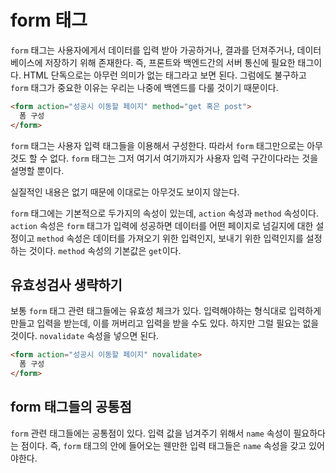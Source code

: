 # form 태그
`form` 태그는 사용자에게서 데이터를 입력 받아 가공하거나, 결과를 던져주거나, 데이터베이스에 저장하기 위해 존재한다. 즉, 프론트와 백엔드간의 서버 통신에 필요한 태그이다. HTML 단독으로는 아무런 의미가 없는 태그라고 보면 된다. 그럼에도 불구하고 `form` 태그가 중요한 이유는 우리는 나중에 백엔드를 다룰 것이기 때문이다.

```html
<form action="성공시 이동할 페이지" method="get 혹은 post">
  폼 구성
</form>
```

`form` 태그는 사용자 입력 태그들을 이용해서 구성한다. 따라서 `form` 태그만으로는 아무것도 할 수 없다. `form` 태그는 그저 여기서 여기까지가 사용자 입력 구간이다라는 것을 설명할 뿐이다.

실질적인 내용은 없기 때문에 이대로는 아무것도 보이지 않는다.

`form` 태그에는 기본적으로 두가지의 속성이 있는데, `action` 속성과 `method` 속성이다. `action` 속성은 `form` 태그가 입력에 성공하면 데이터를 어떤 페이지로 넘길지에 대한 설정이고 `method` 속성은 데이터를 가져오기 위한 입력인지, 보내기 위한 입력인지를 설정하는 것이다. `method` 속성의 기본값은 `get`이다.

## 유효성검사 생략하기
보통 `form` 태그 관련 태그들에는 유효성 체크가 있다. 입력해야하는 형식대로 입력하게 만들고 입력을 받는데, 이를 꺼버리고 입력을 받을 수도 있다. 하지만 그럴 필요는 없을 것이다. `novalidate` 속성을 넣으면 된다.

```html
<form action="성공시 이동할 페이지" novalidate>
  폼 구성
</form>
```

## form 태그들의 공통점
`form` 관련 태그들에는 공통점이 있다. 입력 값을 넘겨주기 위해서 `name` 속성이 필요하다는 점이다. 즉, `form` 태그의 안에 들어오는 웬만한 입력 태그들은 `name` 속성을 갖고 있어야한다.